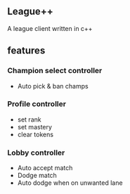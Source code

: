 ## League++
A league client written in c++

## features

### Champion select controller
* Auto pick & ban champs

### Profile controller
* set rank
* set mastery
* clear tokens

### Lobby controller
* Auto accept match
* Dodge match
* Auto dodge when on unwanted lane

<!--
## building
* CMake

### how to build
1. first build the rust project
```bash
# (powershell)
$ cd src/chatproxy
$ cargo build; cargo build --release
```

2. build the C++ project using CMake.
-->